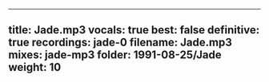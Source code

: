 
---
title: Jade.mp3
vocals: true
best: false
definitive: true
recordings: jade-0
filename: Jade.mp3
mixes: jade-mp3
folder: 1991-08-25/Jade
weight: 10
---
